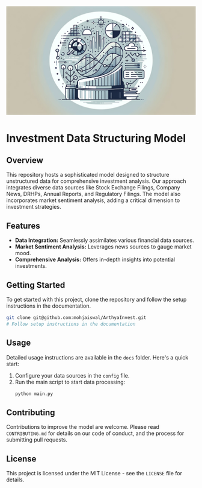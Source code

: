 ![Header Image](headerarthyainvest.png)
---
# Investment Data Structuring Model

## Overview
This repository hosts a sophisticated model designed to structure unstructured data for comprehensive investment analysis. Our approach integrates diverse data sources like Stock Exchange Filings, Company News, DRHPs, Annual Reports, and Regulatory Filings. The model also incorporates market sentiment analysis, adding a critical dimension to investment strategies.

## Features
- **Data Integration:** Seamlessly assimilates various financial data sources.
- **Market Sentiment Analysis:** Leverages news sources to gauge market mood.
- **Comprehensive Analysis:** Offers in-depth insights into potential investments.

## Getting Started
To get started with this project, clone the repository and follow the setup instructions in the documentation.

```bash
git clone git@github.com:mohjaiswal/ArthyaInvest.git
# Follow setup instructions in the documentation
```

## Usage
Detailed usage instructions are available in the `docs` folder. Here's a quick start:

1. Configure your data sources in the `config` file.
2. Run the main script to start data processing:
   ```bash
   python main.py
   ```

## Contributing
Contributions to improve the model are welcome. Please read `CONTRIBUTING.md` for details on our code of conduct, and the process for submitting pull requests.

## License
This project is licensed under the MIT License - see the `LICENSE` file for details.
